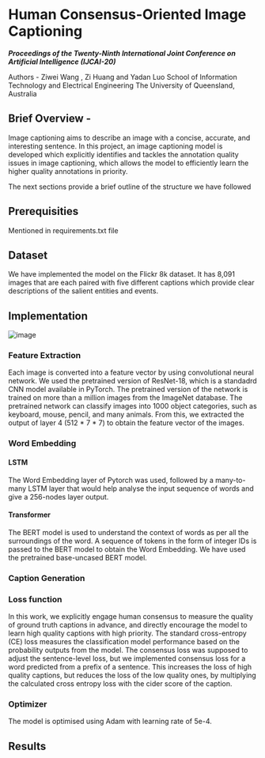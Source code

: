 # Human Consensus-Oriented Image Captioning
***Proceedings of the Twenty-Ninth International Joint Conference on Artificial Intelligence (IJCAI-20)***

Authors - Ziwei Wang , Zi Huang and Yadan Luo
School of Information Technology and Electrical Engineering
The University of Queensland, Australia

## Brief Overview -
Image captioning aims to describe an image with a concise, accurate, and interesting sentence. In this project, an image captioning model is developed which explicitly identifies and tackles the annotation quality issues in image captioning, which allows the model to efficiently learn the higher quality annotations in priority.

The next sections provide a brief outline of the structure we have followed
## Prerequisities
Mentioned in requirements.txt file

## Dataset
We have implemented the model on the Flickr 8k dataset. It has 8,091 images that are each paired with five different captions which provide clear descriptions of the salient entities and events.

## Implementation

![image](https://user-images.githubusercontent.com/68149849/168824935-e26d87e8-df90-4c5c-8bf4-b82eec457bfd.png)

### Feature Extraction
Each image is converted into a feature vector by using convolutional neural network. We used the pretrained version of ResNet-18, which is a standadrd CNN model available in PyTorch. The pretrained version of the network is trained on more than a million images from the ImageNet database. The pretrained network can classify images into 1000 object categories, such as keyboard, mouse, pencil, and many animals. From this, we extracted the output of layer 4 (512 * 7 * 7) to obtain the feature vector of the images.

### Word Embedding

#### LSTM
The Word Embedding layer of Pytorch was used, followed by a many-to-many LSTM layer that would help analyse the input sequence of words and give a 256-nodes layer output.

#### Transformer
The BERT model is used to understand the context of words as per all the surroundings of the word. A sequence of tokens in the form of integer IDs is passed to the BERT model to obtain the Word Embedding.
We have used the pretrained base-uncased BERT model.

### Caption Generation

### Loss function
In this work, we explicitly engage human consensus to measure the quality of ground truth captions in advance, and directly encourage the model to learn high quality captions with high priority. 
The standard cross-entropy (CE) loss measures the classification model performance based on the probability outputs from the model. The consensus loss was supposed to adjust the sentence-level loss, but we implemented consensus loss for a word predicted from a prefix of a sentence. This increases the loss of high quality captions, but reduces the loss of the low quality ones, by multiplying the calculated cross entropy loss with the cider score of the caption.

### Optimizer
The model is optimised using Adam with learning rate of 5e-4.

## Results

